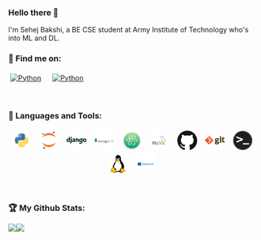 ### Hello there 👋
I'm Sehej Bakshi, a BE CSE student at Army Institute of Technology who's into ML and DL.

### :email: Find me on:

<!--
[<img align="left" alt="SehejBakshi" width="40px" src="https://raw.githubusercontent.com/iconic/open-iconic/master/svg/globe.svg" />][website]
[<img align="left" alt="SehejBakshi | LinkedIn" width="40px" src="https://cdn.jsdelivr.net/npm/simple-icons@v3/icons/linkedin.svg" />][linkedin]
[<img align="left" alt="SehejBakshi | Mail" width="40px" src="https://cdn.jsdelivr.net/npm/simple-icons@v3/icons/gmail.svg" />][mail]
-->

<p align="left">
  <a href="https://www.linkedin.com/in/sehej-bakshi-35318a173/" target="_blank" rel="noopener noreferrer"> <img src="https://cdn.jsdelivr.net/npm/simple-icons@v3/icons/linkedin.svg" alt="Python" height="30" style="vertical-align:top; margin:4px"></a> &ensp; 
 <a href="mailto:sehej.bakshi@yahoo.in"> <img src="https://cdn.jsdelivr.net/npm/simple-icons@v3/icons/gmail.svg" alt="Python" height="30" style="vertical-align:top; margin:4px"></a>
</p>

<br />


### 🧰 Languages and Tools:
<p align="center">
<img src="https://raw.githubusercontent.com/github/explore/80688e429a7d4ef2fca1e82350fe8e3517d3494d/topics/python/python.png" alt="Python" height="40" style="vertical-align:top; margin:4px">&nbsp;
  <img src="https://raw.githubusercontent.com/github/explore/80688e429a7d4ef2fca1e82350fe8e3517d3494d/topics/jupyter-notebook/jupyter-notebook.png" alt="Python" height="40" style="vertical-align:top; margin:4px">&nbsp;
<img src="https://raw.githubusercontent.com/github/explore/80688e429a7d4ef2fca1e82350fe8e3517d3494d/topics/django/django.png" alt="Python" height="40" style="vertical-align:top; margin:4px">&nbsp;
<img src="https://raw.githubusercontent.com/github/explore/80688e429a7d4ef2fca1e82350fe8e3517d3494d/topics/mongodb/mongodb.png" alt="Javascript" height="40" style="vertical-align:top; margin:4px">&nbsp;
<img src="https://raw.githubusercontent.com/github/explore/80688e429a7d4ef2fca1e82350fe8e3517d3494d/topics/atom/atom.png" alt="VS Code" height="40" style="vertical-align:top; margin:4px">&nbsp;
<img src="https://raw.githubusercontent.com/github/explore/80688e429a7d4ef2fca1e82350fe8e3517d3494d/topics/mysql/mysql.png" alt="MySQL" height="40" style="vertical-align:top; margin:4px">&nbsp;
<img src="https://raw.githubusercontent.com/github/explore/78df643247d429f6cc873026c0622819ad797942/topics/github/github.png" alt="Github" height="40" style="vertical-align:top; margin:4px">&nbsp;
<img src="https://raw.githubusercontent.com/github/explore/80688e429a7d4ef2fca1e82350fe8e3517d3494d/topics/git/git.png" alt="Git" height="40" style="vertical-align:top; margin:4px">&nbsp;
<img src="https://raw.githubusercontent.com/github/explore/80688e429a7d4ef2fca1e82350fe8e3517d3494d/topics/terminal/terminal.png" alt="Terminal" height="40" style="vertical-align:top; margin:4px">&nbsp;
<img src="https://raw.githubusercontent.com/github/explore/80688e429a7d4ef2fca1e82350fe8e3517d3494d/topics/linux/linux.png" alt="Linux" height="40" style="vertical-align:top; margin:4px" alt="Windows" height="40" style="vertical-align:top; margin:4px">&nbsp;
<img src="https://raw.githubusercontent.com/github/explore/80688e429a7d4ef2fca1e82350fe8e3517d3494d/topics/windows/windows.png" alt="Windows" height="40" style="vertical-align:top; margin:4px">&nbsp;

</p>

<br />


### :trophy: My Github Stats:

<!--
![GitHub stats](https://readme-stats-cfgj2cxdy.vercel.app/api?username=SehejBakshi&count_private=true&show_icons=true&theme=tokyonight)
![Top Langs](https://readme-stats-cfgj2cxdy.vercel.app/api/top-langs/?username=SehejBakshi&hide=php&theme=tokyonight)
-->
<div>
<a href="https://readme-stats-cfgj2cxdy.vercel.app/api?username=SehejBakshi&count_private=true&show_icons=true&theme=tokyonight">
  <img  align="left" src="https://readme-stats-cfgj2cxdy.vercel.app/api?username=SehejBakshi&count_private=true&show_icons=true&theme=tokyonight" />
</a>
<a href="https://readme-stats-cfgj2cxdy.vercel.app/api/top-langs/?username=SehejBakshi&hide=php&theme=tokyonight">
  <img align="left" src="https://readme-stats-cfgj2cxdy.vercel.app/api/top-langs/?username=SehejBakshi&hide=php&theme=tokyonight" />
</a>
</div>



[linkedin]: https://www.linkedin.com/in/sehej-bakshi-35318a173/
[mail]: mailto:sehej.bakshi@yahoo.in
